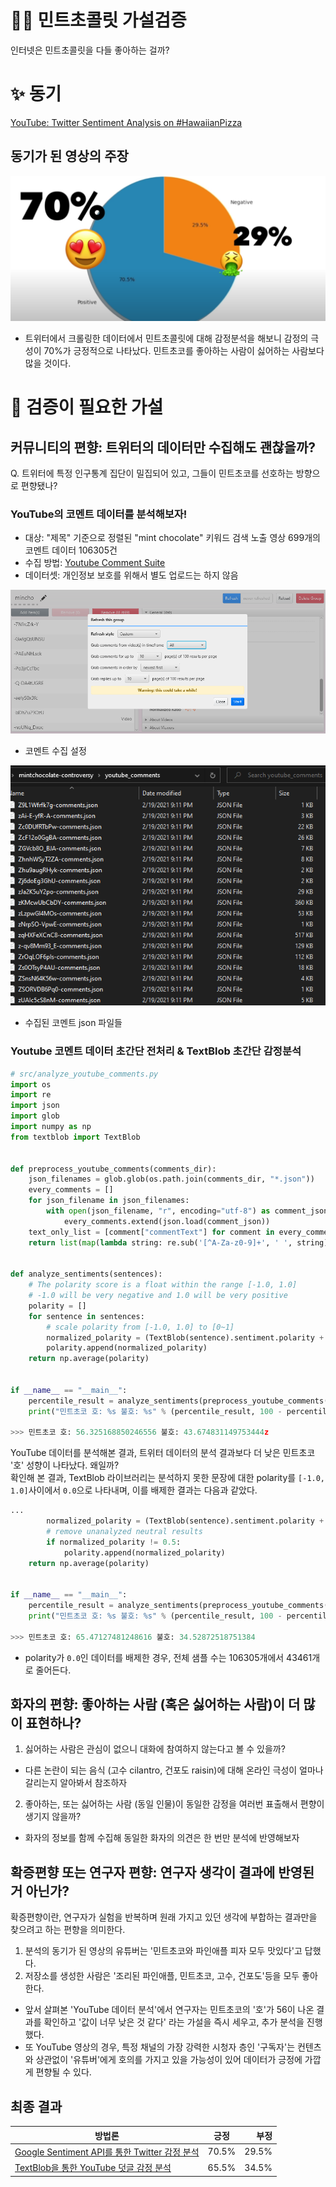 # 🌿🍫 민트초콜릿 가설검증
인터넷은 민트초콜릿을 다들 좋아하는 걸까?

# ✨ 동기

[YouTube: Twitter Sentiment Analysis on #HawaiianPizza](https://www.youtube.com/watch?v=QTgRNer2epE)

## 동기가 된 영상의 주장

![reference youtube results, mint chocolate is winning](./resources/reference_youtube_results.png)

- 트위터에서 크롤링한 데이터에서 민트초콜릿에 대해 감정분석을 해보니 감정의 극성이 70%가 긍정적으로 나타났다. 민트초코를 좋아하는 사람이 싫어하는 사람보다 많을 것이다.

# 🧐 검증이 필요한 가설
## 커뮤니티의 편향: 트위터의 데이터만 수집해도 괜찮을까?

Q. 트위터에 특정 인구통계 집단이 밀집되어 있고, 그들이 민트초코를 선호하는 방향으로 편향됐나?

### YouTube의 코멘트 데이터를 분석해보자! 

* 대상: "제목" 기준으로 정렬된 "mint chocolate" 키워드 검색 노출 영상 699개의 코멘트 데이터 106305건
* 수집 방법: [Youtube Comment Suite](https://github.com/mattwright324/youtube-comment-suite)
* 데이터셋: 개인정보 보호를 위해서 별도 업로드는 하지 않음

![YouTube scraping configuration](./resources/youtube_configuration.png)
* 코멘트 수집 설정

![YouTube comments examples](./resources/comments_examples.png)
* 수집된 코멘트 json 파일들

### Youtube 코멘트 데이터 초간단 전처리 & TextBlob 초간단 감정분석
```python
# src/analyze_youtube_comments.py
import os
import re
import json
import glob
import numpy as np
from textblob import TextBlob


def preprocess_youtube_comments(comments_dir):
    json_filenames = glob.glob(os.path.join(comments_dir, "*.json"))
    every_comments = []
    for json_filename in json_filenames:
        with open(json_filename, "r", encoding="utf-8") as comment_json:
            every_comments.extend(json.load(comment_json))
    text_only_list = [comment["commentText"] for comment in every_comments if isinstance(comment, dict)]
    return list(map(lambda string: re.sub('[^A-Za-z0-9]+', ' ', string), text_only_list))


def analyze_sentiments(sentences):
    # The polarity score is a float within the range [-1.0, 1.0]
    # -1.0 will be very negative and 1.0 will be very positive
    polarity = []
    for sentence in sentences:
        # scale polarity from [-1.0, 1.0] to [0~1]
        normalized_polarity = (TextBlob(sentence).sentiment.polarity + 1) / 2
        polarity.append(normalized_polarity)
    return np.average(polarity)


if __name__ == "__main__":
    percentile_result = analyze_sentiments(preprocess_youtube_comments("./youtube_comments/")) * 100
    print("민트초코 호: %s 불호: %s" % (percentile_result, 100 - percentile_result))

>>> 민트초코 호: 56.325168850246556 불호: 43.674831149753444z
```

YouTube 데이터를 분석해본 결과, 트위터 데이터의 분석 결과보다 더 낮은 민트초코 '호' 성향이 나타났다. 왜일까?  
확인해 본 결과, TextBlob 라이브러리는 분석하지 못한 문장에 대한 polarity를 `[-1.0, 1.0]`사이에서 `0.0`으로 나타내며, 이를 배제한 결과는 다음과 같았다.

```python
...
        normalized_polarity = (TextBlob(sentence).sentiment.polarity + 1) / 2
        # remove unanalyzed neutral results
        if normalized_polarity != 0.5:
            polarity.append(normalized_polarity)
    return np.average(polarity)


if __name__ == "__main__":
    percentile_result = analyze_sentiments(preprocess_youtube_comments("./youtube_comments/")) * 100
    print("민트초코 호: %s 불호: %s" % (percentile_result, 100 - percentile_result))

>>> 민트초코 호: 65.47127481248616 불호: 34.52872518751384
```

* polarity가 `0.0`인 데이터를 배제한 경우, 전체 샘플 수는 106305개에서 43461개로 줄어든다.

## 화자의 편향: 좋아하는 사람 (혹은 싫어하는 사람)이 더 많이 표현하나?

1. 싫어하는 사람은 관심이 없으니 대화에 참여하지 않는다고 볼 수 있을까?
* 다른 논란이 되는 음식 (고수 cilantro, 건포도 raisin)에 대해 온라인 극성이 얼마나 갈리는지 알아봐서 참조하자

2. 좋아하는, 또는 싫어하는 사람 (동일 인물)이 동일한 감정을 여러번 표출해서 편향이 생기지 않을까?
* 화자의 정보를 함께 수집해 동일한 화자의 의견은 한 번만 분석에 반영해보자

## 확증편향 또는 연구자 편향: 연구자 생각이 결과에 반영된 거 아닌가?

확증편향이란, 연구자가 실험을 반복하며 원래 가지고 있던 생각에 부합하는 결과만을 찾으려고 하는 편향을 의미한다.

1. 분석의 동기가 된 영상의 유튜버는 '민트초코와 파인애플 피자 모두 맛있다'고 답했다.
2. 저장소를 생성한 사람은 '조리된 파인애플, 민트초코, 고수, 건포도'등을 모두 좋아한다.
* 앞서 살펴본 'YouTube 데이터 분석'에서 연구자는 민트초코의 '호'가 56이 나온 결과를 확인하고 '값이 너무 낮은 것 같다' 라는 가설을 즉시 세우고, 추가 분석을 진행했다.
* 또 YouTube 영상의 경우, 특정 채널의 가장 강력한 시청자 층인 '구독자'는 컨텐츠와 상관없이 '유튜버'에게 호의를 가지고 있을 가능성이 있어 데이터가 긍정에 가깝게 편향될 수 있다.

## 최종 결과

| 방법론 | 긍정 | 부정 |
|---|:---:|---:|
| [Google Sentiment API를 통한 Twitter 감정 분석](https://www.youtube.com/watch?v=QTgRNer2epE) | 70.5% | 29.5%
| [TextBlob을 통한 YouTube 덧글 감정 분석](#youtube의-코멘트-데이터를-분석해보자) | 65.5% | 34.5% 